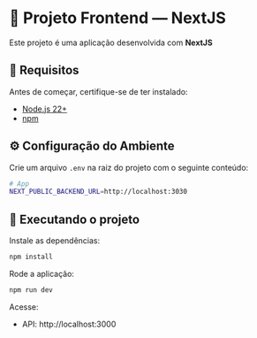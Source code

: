 # 🚀 Projeto Frontend — NextJS

Este projeto é uma aplicação desenvolvida com **NextJS**

## 🧰 Requisitos

Antes de começar, certifique-se de ter instalado:
- [Node.js 22+](https://nodejs.org/)
- [npm](https://www.npmjs.com/)

## ⚙️ Configuração do Ambiente

Crie um arquivo `.env` na raiz do projeto com o seguinte conteúdo:

```bash
# App
NEXT_PUBLIC_BACKEND_URL=http://localhost:3030
```

## 🧩 Executando o projeto

Instale as dependências:
```bash
npm install
```

Rode a aplicação:
```bash
npm run dev
```

Acesse:

- API: http://localhost:3000